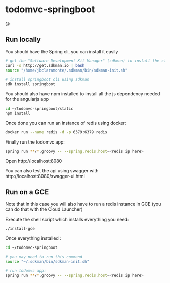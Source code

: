 # todomvc-springboot

@
## Run locally
You should have the Spring cli, you can install it easily

```bash
# get the "Software Development Kit Manager" (sdkman) to install the cli
curl -s http://get.sdkman.io | bash
source "/home/jbclaramonte/.sdkman/bin/sdkman-init.sh"

# install springboot cli using sdkman
sdk install springboot
```

You should also have npm installed to install all the js dependency needed for the angularjs app

```bash
cd ~/todomvc-springboot/static
npm install
```

Once done you can run an instance of redis using docker:

```bash
docker run --name redis -d -p 6379:6379 redis
```

Finally run the todomvc app:

```bash
spring run **/*.groovy -- --spring.redis.host=<redis ip here>
```

Open http://localhost:8080

You can also test the api using swagger with http://localhost:8080/swagger-ui.html 

## Run on a GCE

Note that in this case you will also have to run a redis instance in GCE (you can do that with the Cloud Launcher)

Execute the shell script which installs everything you need:
```bash
./install-gce
```

Once everything installed : 

```bash
cd ~/todomvc-springboot

# you may need to run this command
source "~/.sdkman/bin/sdkman-init.sh"

# run todomvc app:
spring run **/*.groovy -- --spring.redis.host=<redis ip here>
```


